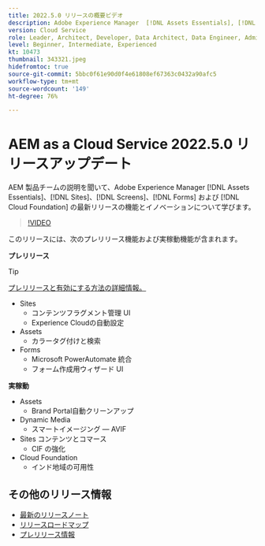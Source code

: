 ```yaml
---
title: 2022.5.0 リリースの概要ビデオ
description: Adobe Experience Manager  [!DNL Assets Essentials], [!DNL Sites], [!DNL Screens], [!DNL Forms]  および  [!DNL Cloud Foundation] 2022-5-0 リリースの最新機能とイノベーションについて説明します。
version: Cloud Service
role: Leader, Architect, Developer, Data Architect, Data Engineer, Admin, User
level: Beginner, Intermediate, Experienced
kt: 10473
thumbnail: 343321.jpeg
hidefromtoc: true
source-git-commit: 5bbc0f61e90d0f4e61808ef67363c0432a90afc5
workflow-type: tm+mt
source-wordcount: '149'
ht-degree: 76%

---
```


# AEM as a Cloud Service 2022.5.0 リリースアップデート

AEM 製品チームの説明を聞いて、Adobe Experience Manager [!DNL Assets Essentials]、[!DNL Sites]、[!DNL Screens]、[!DNL Forms] および [!DNL Cloud Foundation] の最新リリースの機能とイノベーションについて学びます。

>[!VIDEO](https://video.tv.adobe.com/v/343321/?quality=12&learn=on)

このリリースには、次のプレリリース機能および実稼動機能が含まれます。

**プレリリース**

>[!TIP]
>
>[プレリリースと有効にする方法の詳細情報。](https://experienceleague.adobe.com/docs/experience-manager-cloud-service/content/release-notes/prerelease.html?lang=ja)

* Sites
   * コンテンツフラグメント管理 UI
   * Experience Cloudの自動設定
* Assets
   * カラータグ付けと検索
* Forms
   * Microsoft PowerAutomate 統合
   * フォーム作成用ウィザード UI

**実稼動**

* Assets
   * Brand Portal自動クリーンアップ
* Dynamic Media
   * スマートイメージング — AVIF
* Sites コンテンツとコマース
   * CIF の強化
* Cloud Foundation
   * インド地域の可用性

<!--- Have questions about the release?  Discuss the release in [Experience League Communities](https://adobe.ly/3LO0gOo). --->

## その他のリリース情報

* [最新のリリースノート](https://experienceleague.adobe.com/docs/experience-manager-cloud-service/content/release-notes/home.html?lang=ja)
* [リリースロードマップ](https://experienceleague.adobe.com/docs/experience-manager-release-information/aem-release-updates/update-releases-roadmap.html?lang=ja)
* [プレリリース情報](https://experienceleague.adobe.com/docs/experience-manager-cloud-service/content/release-notes/prerelease.html)
